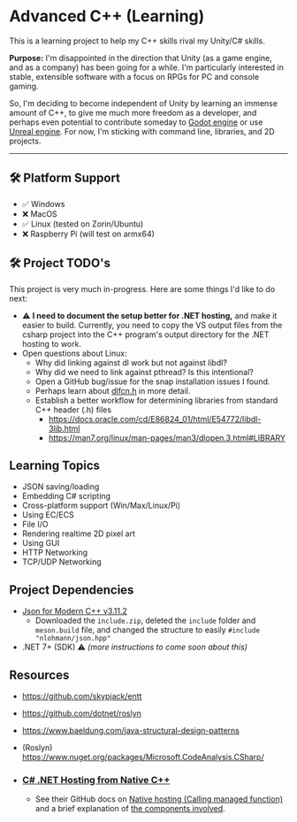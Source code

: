 # Advanced C++ (Learning)
This is a learning project to help my C++ skills rival my Unity/C# skills.

**Purpose:** I'm disappointed in the direction that Unity (as a game engine, and as a company) has been going for a while. I'm particularly interested in stable, extensible software with a focus on RPGs for PC and console gaming.

So, I'm deciding to become independent of Unity by learning an immense amount of C++, to give me much more freedom as a developer, and perhaps even potential to contribute someday to [Godot engine](https://godotengine.org/) or use [Unreal engine](https://www.unrealengine.com). For now, I'm sticking with command line, libraries, and 2D projects.

---

## 🛠️ Platform Support
- ✅ Windows
- ❌ MacOS
- ✅ Linux (tested on Zorin/Ubuntu)
- ❌ Raspberry Pi (will test on armx64)


## 🛠️ Project TODO's
This project is very much in-progress. Here are some things I'd like to do next:

- ⚠️ **I need to document the setup better for .NET hosting,** and make it easier to build. Currently, you need to copy the VS output files from the csharp project into the C++ program's output directory for the .NET hosting to work.
- Open questions about Linux:
    - Why did linking against dl work but not against libdl?
    - Why did we need to link against pthread? Is this intentional?
    - Open a GitHub bug/issue for the snap installation issues I found.
    - Perhaps learn about [dlfcn.h](https://stackoverflow.com/questions/59727057/purpose-of-using-dynamic-linking-loader-dlfcn-h-instead-of-direct-function-cal) in more detail.
    - Establish a better workflow for determining libraries from standard C++ header (.h) files
        - https://docs.oracle.com/cd/E86824_01/html/E54772/libdl-3lib.html
        - https://man7.org/linux/man-pages/man3/dlopen.3.html#LIBRARY


## Learning Topics
- JSON saving/loading
- Embedding C# scripting
- Cross-platform support (Win/Max/Linux/Pi)
- Using EC/ECS
- File I/O
- Rendering realtime 2D pixel art
- Using GUI
- HTTP Networking
- TCP/UDP Networking


## Project Dependencies
- [Json for Modern C++ v3.11.2](https://github.com/nlohmann/json/releases/tag/v3.11.2)
    - Downloaded the `include.zip`, deleted the `include` folder and `meson.build` file, and changed the structure to easily `#include "nlohmann/json.hpp"`
- .NET 7+ (SDK) ⚠️ _(more instructions to come soon about this)_


## Resources
- https://github.com/skypjack/entt 
- https://github.com/dotnet/roslyn
- https://www.baeldung.com/java-structural-design-patterns
- (Roslyn) https://www.nuget.org/packages/Microsoft.CodeAnalysis.CSharp/

- ### [C# .NET Hosting from Native C++](https://learn.microsoft.com/en-us/dotnet/core/tutorials/netcore-hosting)
    - See their GitHub docs on [Native hosting (Calling managed function)](https://github.com/dotnet/runtime/blob/main/docs/design/features/native-hosting.md#calling-managed-function-net-5-and-above) and a brief explanation of [the components involved](https://github.com/dotnet/runtime/blob/main/docs/design/features/host-components.md).